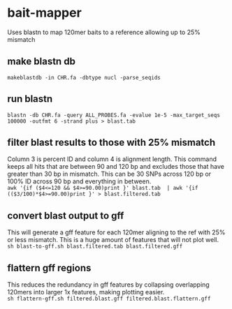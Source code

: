 # bait-mapper
Uses blastn to map 120mer baits to a reference allowing up to 25% mismatch

## make blastn db
```makeblastdb -in CHR.fa -dbtype nucl -parse_seqids```

## run blastn
```blastn -db CHR.fa -query ALL_PROBES.fa -evalue 1e-5 -max_target_seqs 100000 -outfmt 6 -strand plus > blast.tab```

## filter blast results to those with 25% mismatch  
Column 3 is percent ID and column 4 is alignment length. This command keeps all hits that are between 90 and 120 bp and excludes those that have greater than 30 bp in mismatch. This can be 30 SNPs across 120 bp or 100% ID across 90 bp and everything in between.  
```awk '{if ($4<=120 && $4>=90.00)print }' blast.tab  | awk '{if (($3/100)*$4>=90.00)print }' > blast.filtered.tab```

## convert blast output to gff  
This will generate a gff feature for each 120mer aligning to the ref with 25% or less mismatch. This is a huge amount of features that will not plot well.  
```sh blast-to-gff.sh blast.filtered.tab blast.filtered.gff```

## flattern gff regions
This reduces the redundancy in gff features by collapsing overlapping 120mers into larger 1x features, making plotting easier.  
```sh flattern-gff.sh filtered.blast.gff filtered.blast.flattern.gff```
